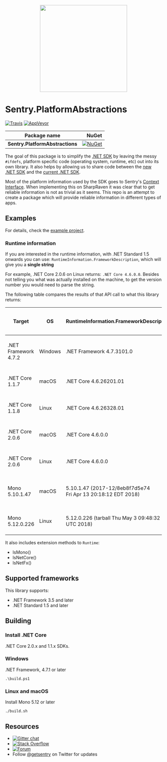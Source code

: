 <p align="center">
  <a href="https://sentry.io" target="_blank" align="center">
    <img src="https://sentry-brand.storage.googleapis.com/sentry-logo-black.png" width="280">
  </a>
  <br />
</p>


Sentry.PlatformAbstractions
===========
[![Travis](https://travis-ci.org/getsentry/sentry-dotnet-platform-abstractions.svg?branch=master)](https://travis-ci.org/getsentry/sentry-dotnet-platform-abstractions)
[![AppVeyor](https://ci.appveyor.com/api/projects/status/arv807179rg9sg1r/branch/master?svg=true)](https://ci.appveyor.com/project/sentry/sentry-dotnet-platform-abstractions/branch/master)


|      Package name                 |        NuGet         |
| ----------------------------- | -------------------: |
|         **Sentry.PlatformAbstractions**            |    [![NuGet](https://img.shields.io/nuget/vpre/Sentry.PlatformAbstractions.svg)](https://www.nuget.org/packages/Sentry.PlatformAbstractions)   |

The goal of this package is to simplify the [.NET SDK](https://github.com/getsentry/sentry-dotnet/) by leaving the messy `#ifdefs`, platform specific code (operating system, runtime, etc) out into its own library. It also helps by allowing us to share code between the [new .NET SDK](https://github.com/getsentry/sentry-dotnet/) and the [current .NET SDK](https://github.com/getsentry/raven-csharp/).

Most of the platform information used by the SDK goes to Sentry's [Context Interface](https://docs.sentry.io/clientdev/interfaces/contexts/). When implementing this on SharpRaven it was clear that to get reliable information is not as trivial as it seems. This repo is an attempt to create a package which will provide reliable information in different types of apps.

## Examples

For details, check the [example project](https://github.com/getsentry/sentry-dotnet-platform-abstractions/tree/426b7b2a002738a5ccbbed644d6ccb3fa26b9eba/samples/Sentry.PlatformAbstractions.Console).

### Runtime information
If you are interested in the runtime information, with .NET Standard 1.5 onwards you can use: `RuntimeInformation.FrameworkDescription`, which will give you a **single string**

For example, .NET Core 2.0.6 on Linux returns: `.NET Core 4.6.0.0`.
Besides not telling you what was actually installed on the machine, to get the version number you would need to parse the string.

The following table compares the results of that API call to what this library returns:

|      Target      |       OS         |           RuntimeInformation.FrameworkDescription         |  This library returns an object |
| ---------------- | ---------------- | --------------------------------------------------------- | ------------------------------- |
| .NET Framework 4.7.2    |     Windows      |  .NET Framework 4.7.3101.0                                | Name: .NET Framework<br> Version: 4.7.2 |
| .NET Core 1.1.7         |      macOS       |  .NET Core 4.6.26201.01                                   | Name: .NET Core <br> Version: 1.1.7 |
| .NET Core 1.1.8         |      Linux       |  .NET Core 4.6.26328.01                                   | Name: .NET Core <br> Version: 1.1.8 |
| .NET Core 2.0.6         |      macOS       |  .NET Core 4.6.0.0                                        | Name: .NET Core <br> Version: 2.0.6 |
| .NET Core 2.0.6         |      Linux       |  .NET Core 4.6.0.0                                        | Name: .NET Core <br> Version: 2.0.6 |
| Mono 5.10.1.47          |      macOS       |   5.10.1.47 (2017-12/8eb8f7d5e74 <br>Fri Apr 13 20:18:12 EDT 2018) | Name: Mono <br> Version: Mono 5.10.1.47 |
| Mono 5.12.0.226         |      Linux       |   5.12.0.226 (tarball Thu May  3 09:48:32 UTC 2018)       | Name: Mono <br> Version: 5.12.0.226 |


It also includes extension methods to `Runtime`:

* IsMono()
* IsNetCore()
* IsNetFx()


## Supported frameworks

This library supports:

* .NET Framework 3.5 and later
* .NET Standard 1.5 and later

## Building

### Install .NET Core
.NET Core 2.0.x and 1.1.x SDKs.

### Windows
.NET Framework, 4.7.1 or later
```shell
.\build.ps1
```

### Linux and macOS
Install Mono 5.12 or later
```shell
./build.sh
```

## Resources
* [![Gitter chat](https://img.shields.io/gitter/room/getsentry/dotnet.svg)](https://gitter.im/getsentry/dotnet)
* [![Stack Overflow](https://img.shields.io/badge/stack%20overflow-sentry-green.svg)](http://stackoverflow.com/questions/tagged/sentry)
* [![Forum](https://img.shields.io/badge/forum-sentry-green.svg)](https://forum.sentry.io/c/sdks)
* Follow [@getsentry](https://twitter.com/getsentry) on Twitter for updates
